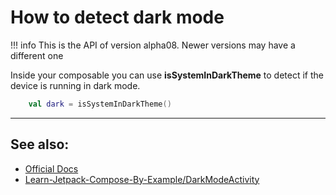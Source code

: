# How to detect dark mode

!!! info
    This is the API of version alpha08. Newer versions may have a different one

Inside your composable you can use **isSystemInDarkTheme** to detect if the device is running in dark mode.

```kotlin
    val dark = isSystemInDarkTheme()
```

-------------

## See also:
* [Official Docs](https://developer.android.com/reference/kotlin/androidx/compose/foundation/package-summary#issystemindarktheme)
* [Learn-Jetpack-Compose-By-Example/DarkModeActivity](https://github.com/vinaygaba/Learn-Jetpack-Compose-By-Example/blob/master/app/src/main/java/com/example/jetpackcompose/theme/DarkModeActivity.kt)
